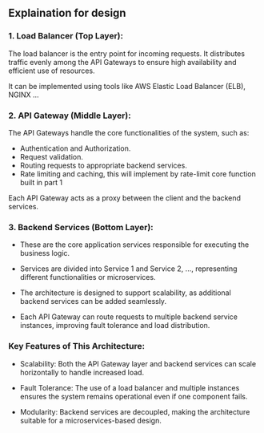 ## Explaination for design
### 1. Load Balancer (Top Layer):
The load balancer is the entry point for incoming requests. It distributes traffic evenly among the API Gateways to ensure high availability and efficient use of resources.

It can be implemented using tools like AWS Elastic Load Balancer (ELB), NGINX ...

### 2. API Gateway (Middle Layer):
The API Gateways handle the core functionalities of the system, such as:

- Authentication and Authorization.
- Request validation.
- Routing requests to appropriate backend services.
- Rate limiting and caching, this will implement by rate-limit core function built in part 1

Each API Gateway acts as a proxy between the client and the backend services.

### 3. Backend Services (Bottom Layer):
- These are the core application services responsible for executing the business logic.

- Services are divided into Service 1 and Service 2, ..., representing different functionalities or microservices.

- The architecture is designed to support scalability, as additional backend services can be added seamlessly.

- Each API Gateway can route requests to multiple backend service instances, improving fault tolerance and load distribution.

### Key Features of This Architecture:
- Scalability: Both the API Gateway layer and backend services can scale horizontally to handle increased load.

- Fault Tolerance: The use of a load balancer and multiple instances ensures the system remains operational even if one component fails.

- Modularity: Backend services are decoupled, making the architecture suitable for a microservices-based design.